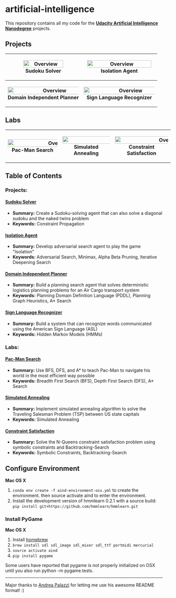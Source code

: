 # artificial-intelligence

This repository contains all my code for the
**[Udacity Artificial Intelligence Nanodegree](https://www.udacity.com/course/artificial-intelligence-nanodegree--nd889)** projects.

## Projects

<table style="width:105%">
  <tr>
    <th width="50%" height="50%">
      <p align="center">
           <a href="./sudoku_solver"><img src="./sudoku_solver/output/solve.gif" alt="Overview" width="75%" height="75%"></a>
           <br>Sudoku Solver</br>
      </p>
    </th>
    <th width="50%" height="50%">
      <p align="center">
           <a href="./isolation_agent"><img src="./isolation_agent/writeup/viz.gif" alt="Overview" width="95%" height="95%"></a>
           <br>Isolation Agent</br>
      </p>
   </th>
  </tr>
  <tr>
  	<th width="50%" height="50%">
  		<p align="center">
          <a href="./domain_independent_planner"><img src="./domain_independent_planner/writeup/images/viz.gif" alt="Overview" width="125% height="125%"></a>
          <br>Domain Independent Planner</br>
      </p>
    </th>
    <th width="50%" height="50%">
    	<p align="center">
          <a href="./sign_language_recognizer"><img src="./sign_language_recognizer/viz.gif" alt="Overview" width="125%" height="125%"></a>
          <br>Sign Language Recognizer</br>
      </p>
    </th>
  </tr>
</table>

## Labs

<table style="width:105%">
  <tr>
    <th width="33%" height="33%">
      <p align="center">
           <a href="./pacman_search"><img src="./pacman_search/pacman.gif" alt="Overview" width="200%" height="200%"></a>
           <br>Pac-Man Search</br>
      </p>
    </th>
    <th><p align="center">
           <a href="./simulated_annealing"><img src="./simulated_annealing/SA_animation.gif" alt="Overview" width="250%" height="250%"></a>
           <br>Simulated Annealing</br>
        </p>
   </th>
   <th><p align="center">
           <a href="./constraint_satisfaction"><img src="./constraint_satisfaction/EightQueens.gif" alt="Overview" width="200%" height="200%"></a>
           <br>Constraint Satisfaction</br>
        </p>
   </th>
  </tr>
</table>

## Table of Contents
### Projects:
#### [Sudoku Solver](./sudoku_solver)
 - **Summary:** Create a Sudoku-solving agent that can also solve a diagonal sudoku and the naked twins problem
 - **Keywords:** Constraint Propagation

#### [Isolation Agent](./isolation_agent)
 - **Summary:** Develop adversarial search agent to play the game "Isolation"
- **Keywords:** Adversarial Search, Minimax, Alpha Beta Pruning, Iterative Deepening Search

#### [Domain Independent Planner](./domain_independent_planner)
 - **Summary:** Build a planning search agent that solves deterministic logistics planning problems for an Air Cargo transport system
- **Keywords:** Planning Domain Definition Language (PDDL), Planning Graph Heuristics, A* Search

#### [Sign Language Recognizer](./sign_language_recognizer)
 - **Summary:** Build a system that can recognize words communicated using the American Sign Language (ASL)
- **Keywords:** Hidden Markov Models (HMMs)

### Labs:

#### [Pac-Man Search](./pacman_search)
 - **Summary:** Use BFS, DFS, and A* to teach Pac-Man to navigate his world in the most efficient way possible
- **Keywords:** Breadth First Search (BFS), Depth First Search (DFS), A* Search

#### [Simulated Annealing](./simulated_annealing)
 - **Summary:** Implement simulated annealing algorithm to solve the Traveling Salesman Problem (TSP) between US state capitals
- **Keywords:** Simulated Annealing

#### [Constraint Satisfaction](./constraint_satisfaction)
 - **Summary:** Solve the N-Queens constraint satisfaction problem using symbolic constraints and Backtracking-Search
- **Keywords:** Symbolic Constraints, Backtracking-Search

## Configure Environment

**Mac OS X**

1. `conda env create -f aind-environment-osx.yml` to create the environment.
then source activate aind to enter the environment.
2. Install the development version of hmmlearn 0.2.1 with a source build: `pip install git+https://github.com/hmmlearn/hmmlearn.git`

### Install PyGame
**Mac OS X**

1. Install [homebrew](https://brew.sh)
2. `brew install sdl sdl_image sdl_mixer sdl_ttf portmidi mercurial`
3. `source activate aind`
4. `pip install pygame`

Some users have reported that pygame is not properly initialized on OSX until you also run python -m pygame.tests.

---
Major thanks to [Andrea Palazzi](https://github.com/ndrplz) for letting me use his awesome README format! :)
